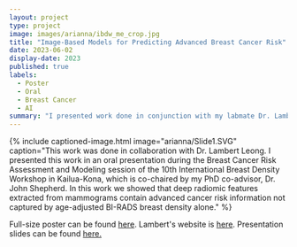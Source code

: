 ```yaml
---
layout: project
type: project
image: images/arianna/ibdw_me_crop.jpg
title: "Image-Based Models for Predicting Advanced Breast Cancer Risk"
date: 2023-06-02
display-date: 2023
published: true
labels:
  - Poster
  - Oral 
  - Breast Cancer
  - AI
summary: "I presented work done in conjunction with my labmate Dr. Lambert Leong on predicting advanced breast cancer from mammography imaging using deep radiomics at the International Breast Density Workshop in Kailua-Kona."
---
```

{% include captioned-image.html image="arianna/Slide1.SVG" caption="This work was done in collaboration with Dr. Lambert Leong. I presented this work in an oral presentation during the Breast Cancer Risk Assessment and Modeling session of the 10th International Breast Density Workshop in Kailua-Kona, which is co-chaired by my PhD co-advisor, Dr. John Shepherd. In this work we showed that deep radiomic features extracted from mammograms contain advanced cancer risk information not captured by age-adjusted BI-RADS breast density alone." %}

Full-size poster can be found <a href = "../resources/lleong_final_poster.pdf">here</a>. Lambert's website is <a href = "https://www.lambertleong.com/">here</a>. Presentation slides can be found <a href ="../resources/lam_slides_ibdw.pdf">here. </a>
 
